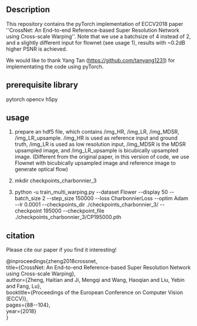 ## Description
This repository contains the pyTorch implementation of ECCV2018 paper ''CrossNet: An End-to-end Reference-based Super Resolution Network using Cross-scale Warping''. Note that we use a batchsize of 4 instead of 2, and a slightly different input for flownet (see usage 1), results with ~0.2dB higher PSNR is achieved.

We would like to thank Yang Tan (https://github.com/tanyang1231) for implementating the code using pyTorch.

## prerequisite library
pytorch
opencv
h5py

## usage
1. prepare an hdf5 file, which contains /img_HR, /img_LR, /img_MDSR, /img_LR_upsample. /img_HR is used as reference input and ground truth, /img_LR is used as low resolution input, /img_MDSR is the MDSR upsampled image, and /img_LR_upsample is bicubically upsampled image. (Different from the original paper, in this version of code, we use Flownet with bicubically upsampled image and reference image to generate optical flow)

2. mkdir checkpoints_charbonnier_3
3. python -u train_multi_warping.py  --dataset Flower   --display 50  --batch_size 2  --step_size 150000 --loss CharbonnierLoss --optim Adam --lr 0.0001 --checkpoints_dir ./checkpoints_charbonnier_3/  --checkpoint 195000 --checkpoint_file ./checkpoints_charbonnier_3/CP195000.pth

## citation
Please cite our paper if you find it interesting!

@inproceedings{zheng2018crossnet,  
  title={CrossNet: An End-to-end Reference-based Super Resolution Network using Cross-scale Warping},  
  author={Zheng, Haitian and Ji, Mengqi and Wang, Haoqian and Liu, Yebin and Fang, Lu},  
  booktitle={Proceedings of the European Conference on Computer Vision (ECCV)},  
  pages={88--104},  
  year={2018}  
}


